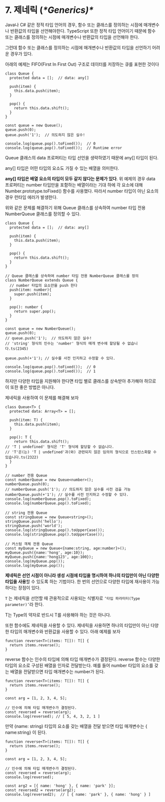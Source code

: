 # 7. 제네릭 (***\*Generics)\****

Java나 C# 같은 정적 타입 언어의 경우, 함수 또는 클래스를 정의하는 시점에 매개변수나 반환값의 타입을 선언해야한다. TypeScript 또한 정적 타입 언어이기 때문에 함수 또는 클래스를 정의하는 시점에 매개변수나 반환값의 타입을 선언해야 한다.

그런데 함수 또는 클래스를 정의하는 시점에 매개변수나 반환값의 타입을 선언하기 어려운 경우가 있다.

아래의 예제는 FIFO(First In First Out) 구조로 데이터를 저장하는 큐를 표현한 것이다

```tsx
class Queue {
  protected data = [];  // data: any[]

  push(item) {
    this.data.push(item);
  }

  pop() {
    return this.data.shift();
  }
}

const queue = new Queue();
queue.push(0);
queue.push('1');  // 의도하지 않은 실수!

console.log(queue.pop().toFixed());  // 0
console.log(queue.pop().toFixed());  // Runtime error
```

Queue 클래스의 data 프로퍼티는 타입 선언을 생략하였기 때문에 any[] 타입이 된다.

any[] 타입은 어떤 타입의 요소도 가질 수 있는 배열을 의미한다.

**any[] 타입은 배열 요소의 타입이 모두 같지 않다는 문제가 있다**.  위 예제의 경우 data 프로퍼티는 number 타입만을 포함하는 배열이라는 기대 하에 각 요소에 대해 Number.prototype.toFixed() 함수를 사용했다. 따라서 number 타입이 아닌 요소의 경우 런타임 에러가 발생한다.

위와 같은 문제를 해결하기 위해 Queue 클래스를 상속하여 number 타입 전용 NumberQueue 클래스를 정의할 수 있다.

```tsx
class Queue {
  protected data = [];  // data: any[]

  push(item) {
    this.data.push(item);
  }

  pop() {
    return this.data.shift();
  }
}

// Queue 클래스를 상속하여 number 타입 전용 NumberQueue 클래스를 정의
class NumberQueue extends Queue {
  // number 타입의 요소만을 push 한다
  push(item: number){
    super.push(item);
  }

  pop(): number {
    return super.pop();
  }
}

const queue = new NumberQueue();
queue.push(0);
// queue.push('1');  // 의도하지 않은 실수!
// 'string' 형식의 인수는 'number' 형식의 매개 변수에 할당될 수 없습니다.ts(2345)

queue.push(+'1'); // 실수를 사전 인지하고 수정할 수 있다.

console.log(queue.pop().toFixed());  // 0
console.log(queue.pop().toFixed());  // 1
```

하지만 다양한 타입을 지원해야 한다면 타입 별로 클래스를 상속받아 추가해야 하므로 이 또한 좋은 방법은 아니다.

제네릭을 사용하여 이 문제를 해결해 보자

```tsx
class Queue<T> {
  protected data: Array<T> = [];

  push(item: T) {
    this.data.push(item);
  }

  pop(): T {
    return this.data.shift(); 
// 'T | undefined' 형식은 'T' 형식에 할당할 수 없습니다.
// 'T'은(는) 'T | undefined'과(와) 관련되지 않은 임의의 형식으로 인스턴스화할 수 있습니다.ts(2322) 
  }
}

// number 전용 Queue
const numberQueue = new Queue<number>();
numberQueue.push(0);
// numberQueue.push('1'); // 의도하지 않은 실수를 사전 검출 가능
numberQueue.push(+'1'); // 실수를 사전 인지하고 수정할 수 있다.
console.log(numberQueue.pop().toFixed);
console.log(numberQueue.pop().toFixed);

// string 전용 Queue
const stringQueue = new Queue<string>();
stringQueue.push('hello');
stringQueue.push('world');
console.log(stringQueue.pop().toUpperCase());
console.log(stringQueue.pop().toUpperCase());

// 커스텀 객체 전용 Queue
const myQueue = new Queue<{name:string, age:number}>();
myQueue.push({name:'hong', age:10});
myQueue.push({name:'hong123', age:100});
console.log(myQueue.pop());
console.log(myQueue.pop());
```

**제네릭은 선언 시점이 아니라 생성 시점에 타입을 명시하여 하나의 타입만이 아닌 다양한 타입을 사용**할 수 있도록 하는 기법이다. 한 번의 선언으로 다양한 타입에 재사용이 가능하다는 장점이 있다.

`T` 는 제네릭을 선언할 때 관용적으로 사용되는 식별자로 `‘타입 파라미터(Type parameter)’`라 한다.

T는 Type의 약자로 반드시 T를 사용해야 하는 것은 아니다.

또한 함수에도 제네릭을 사용할 수 있다. 제네릭을 사용하면 하나의 타입만이 아닌 다양한 타입의 매개변수와 반환값을 사용할 수 있다.  아래 예제를 보자

```tsx
function reverse<T>(items: T[]): T[] {
  return items.reverse();
}
```

reverse 함수는 인수의 타입에 의해 타입 매개변수가 결정된다. reverse 함수는 다양한 타입의 요소로 구성된 배열을 인자로 전달받는다. 예를 들어 number 타입의 요소를 갖는 배열을 전달받으면 타입 매개변수는 number가 된다.

```tsx
function reverse<T>(items: T[]): T[] {
  return items.reverse();
}

const arg = [1, 2, 3, 4, 5];

// 인수에 의해 타입 매개변수가 결정된다.
const reversed = reverse(arg);
console.log(reversed); // [ 5, 4, 3, 2, 1 ]
```

만약 {name: string} 타입의 요소를 갖는 배열을 전달 받으면 타입 매개변수는 { name:string} 이 된다.

```tsx
function reverse<T>(items: T[]): T[] {
  return items.reverse();
}

const arg = [1, 2, 3, 4, 5];

// 인수에 의해 타입 매개변수가 결정된다.
const reversed = reverse(arg);
console.log(reversed);

const arg2 = [{ name: 'hong' }, { name: 'park' }];
const reversed2 = reverse(arg2);
console.log(reversed2);  // [ { name: 'park' }, { name: 'hong' } ]
```